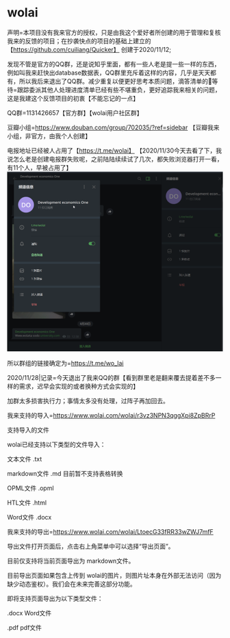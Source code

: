 # wolai

声明=本项目没有我来官方的授权，只是由我这个爱好者所创建的用于管理和复核我来的反馈的项目；在抄袭快点的项目的基础上建立的【https://github.com/cuiliang/Quicker】 创建于2020/11/12; 

发现不管是官方的QQ群，还是说知乎里面，都有一些人老是提一些一样的东西，例如叫我来赶快出database数据表，QQ群里充斥着这样的内容，几乎是天天都有，所以我后来退出了QQ群。减少重复以便更好思考本质问题，滴答清单的🎈等待=跟踪委派其他人处理进度清单已经有些不堪重负，更好追踪我来相关的问题，这是我建这个反馈项目的初衷【不能忘记的一点】

QQ群=1131426657【官方群】【wolai用户社区群】

豆瓣小组=https://www.douban.com/group/702035/?ref=sidebar 【豆瓣我来小组，非官方，由我个人创建】

电报地址已经被人占用了【https://t.me/wolai】 【2020/11/30今天去看了下，我说怎么老是创建电报群失败呢，之前陆陆续续试了几次，都失败浏览器打开一看，有11个人，早被占用了】
![](https://raw.githubusercontent.com/kunpeng9/PicgoPicture2020-10-18/master/20201130165755.png)

所以群组的链接确定为=https://t.me/wo_lai


2020/11/28|记录=今天退出了我来QQ的群【看到群里老是翻来覆去提着差不多一样的需求，迟早会实现的或者换种方式会实现的】

加群太多损害执行力；事情太多没有处理，过阵子再加回去。

我来支持的导入=https://www.wolai.com/wolai/r3vz3NPN3qggXpi8ZpBRrP

  支持导入的文件
  
  wolai已经支持以下类型的文件导入：
  
  文本文件 .txt
  
  markdown文件 .md 目前暂不支持表格转换
  
  OPML文件 .opml
  
  HTL文件 .html
  
  Word文件 .docx
  

我来支持的导出=https://www.wolai.com/wolai/LtoecG33fRR33wZWJ7mfF

  导出文件打开页面后，点击右上角菜单中可以选择“导出页面”。
  
  目前仅支持将当前页面导出为 markdown文件。
  
  目前导出页面如果包含上传到 wolai的图片，则图片址本身在外部无法访问（因为缺少动态鉴权）。我们会在未来完善这部分功能。
  
  即将支持页面导出为以下类型文件：
  
  .docx Word文件
  
  .pdf pdf文件
